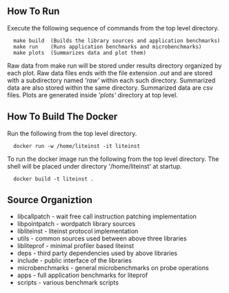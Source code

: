 
How To Run
----------

Execute the following sequence of commands from the top level directory.

```
  make build  (Builds the library sources and application benchmarks)
  make run    (Runs application benchmarks and microbenchmarks)
  make plots  (Summarizes data and plot them)
```

Raw data from make run will be stored under results directory organized by
each plot. Raw data files ends with the file extension *.out* and are stored
with a subdirectory named *'raw'* within each such directory. Summarized data 
are also stored within the same directory. Summarized data are csv files.
Plots are generated inside *'plots'* directory at top level.

How To Build The Docker
-----------------------

Run the following from the top level directory.

```
  docker run -w /home/liteinst -it liteinst
```

To run the docker image run the following from the top level directory. The 
shell will be placed under directory '/home/liteinst' at startup.

```
  docker build -t liteinst .
```

Source Organiztion
------------------

 * libcallpatch  - wait free call instruction patching implementation
 * libpointpatch - wordpatch library sources
 * libliteinst   - liteinst protocol implementation
 * utils         - common sources used between above three libraries
 * libliteprof   - minimal profiler based liteinst
 * deps          - third party dependencies used by above libraries
 * include       - public interface of the libraries
 * microbenchmarks - general microbenchmarks on probe operations
 * apps          - full application benchmarks for liteprof
 * scripts       - various benchmark scripts
